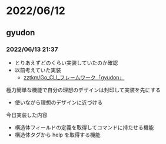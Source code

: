 # 2022/06/12

## gyudon

### 2022/06/13 21:37

- とりあえずどのくらい実装していたのか確認
- 以前考えていた実装
    - [zztkm/Go_CLI_フレームワーク「gyudon」](https://scrapbox.io/zztkm/Go_CLI_%E3%83%95%E3%83%AC%E3%83%BC%E3%83%A0%E3%83%AF%E3%83%BC%E3%82%AF%E3%80%8Cgyudon%E3%80%8D)

極力簡単な機能で自分の理想のデザインは封印して実装を先にする
- 使いながら理想のデザインに近づける

今日実装した内容
- 構造体フィールドの定義を取得してコマンドに持たせる機能
- 構造体タグから help を取得する機能